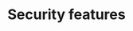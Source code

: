 <!--[metadata]>
+++
title = "Security features"
description = "Use trusted images"
keywords = ["trust, security, docker,  index"]
[menu.engine]
identifier="mn_docker_security"
weight=4
+++
<![end-metadata]-->

# Security features

